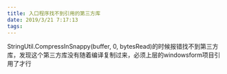 ```yaml
---
title: 入口程序找不到引用的第三方库
date: 2019/3/21 7:17:13
tags:
---
```



StringUtil.CompressInSnappy(buffer, 0, bytesRead)的时候报错找不到第三方库，发现这个第三方库没有随着编译复制过来，必须上层的windowsform项目引用了才行  

